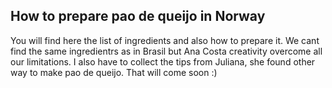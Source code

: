 ## How to prepare pao de queijo in Norway

You will find here the list of ingredients and also how to prepare it.
We cant find the same ingredientrs as in Brasil but Ana Costa creativity overcome all our limitations. I also have to collect the tips from Juliana, she found other way to make pao de queijo. That will come soon :)

